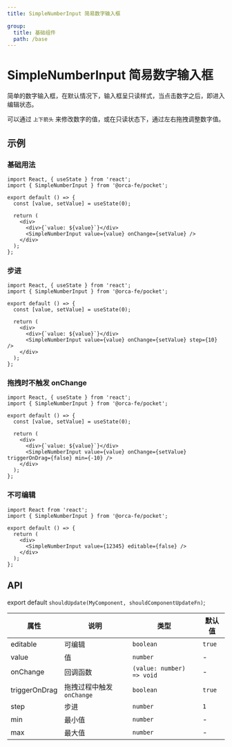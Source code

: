 ```yaml
---
title: SimpleNumberInput 简易数字输入框

group:
  title: 基础组件
  path: /base
---
```


# SimpleNumberInput 简易数字输入框

简单的数字输入框，在默认情况下，输入框呈只读样式，当点击数字之后，即进入编辑状态。

可以通过 `上下箭头` 来修改数字的值，或在只读状态下，通过左右拖拽调整数字值。

## 示例

### 基础用法

```tsx
import React, { useState } from 'react';
import { SimpleNumberInput } from '@orca-fe/pocket';

export default () => {
  const [value, setValue] = useState(0);

  return (
    <div>
      <div>{`value: ${value}`}</div>
      <SimpleNumberInput value={value} onChange={setValue} />
    </div>
  );
};
```

### 步进

```tsx
import React, { useState } from 'react';
import { SimpleNumberInput } from '@orca-fe/pocket';

export default () => {
  const [value, setValue] = useState(0);

  return (
    <div>
      <div>{`value: ${value}`}</div>
      <SimpleNumberInput value={value} onChange={setValue} step={10} />
    </div>
  );
};
```

### 拖拽时不触发 onChange

```tsx
import React, { useState } from 'react';
import { SimpleNumberInput } from '@orca-fe/pocket';

export default () => {
  const [value, setValue] = useState(0);

  return (
    <div>
      <div>{`value: ${value}`}</div>
      <SimpleNumberInput value={value} onChange={setValue} triggerOnDrag={false} min={-10} />
    </div>
  );
};
```

### 不可编辑

```tsx
import React from 'react';
import { SimpleNumberInput } from '@orca-fe/pocket';

export default () => {
  return (
    <div>
      <SimpleNumberInput value={12345} editable={false} />
    </div>
  );
};
```

## API

export default `shouldUpdate(MyComponent, shouldComponentUpdateFn)`;

| 属性          | 说明                     | 类型                      | 默认值 |
| ------------- | ------------------------ | ------------------------- | ------ |
| editable      | 可编辑                   | `boolean`                 | `true` |
| value         | 值                       | `number`                  | -      |
| onChange      | 回调函数                 | `(value: number) => void` | -      |
| triggerOnDrag | 拖拽过程中触发`onChange` | `boolean`                 | `true` |
| step          | 步进                     | `number`                  | `1`    |
| min           | 最小值                   | `number`                  | -      |
| max           | 最大值                   | `number`                  | -      |
